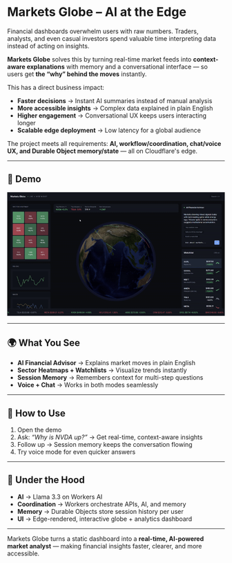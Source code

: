 # Markets Globe – AI at the Edge  

Financial dashboards overwhelm users with raw numbers. Traders, analysts, and even casual investors spend valuable time interpreting data instead of acting on insights.  

**Markets Globe** solves this by turning real-time market feeds into **context-aware explanations** with memory and a conversational interface — so users get **the “why” behind the moves** instantly.  

This has a direct business impact:  
- **Faster decisions** → Instant AI summaries instead of manual analysis  
- **More accessible insights** → Complex data explained in plain English  
- **Higher engagement** → Conversational UX keeps users interacting longer  
- **Scalable edge deployment** → Low latency for a global audience  

The project meets all requirements: **AI, workflow/coordination, chat/voice UX, and Durable Object memory/state** — all on Cloudflare's edge.  

---

## 🎥 Demo  

<div align="center">
  <img src="public/demo.gif" alt="Markets Globe Demo" width="800" style="max-width:100%;" />
</div>  

---

## 🌍 What You See  

- **AI Financial Advisor** → Explains market moves in plain English  
- **Sector Heatmaps + Watchlists** → Visualize trends instantly  
- **Session Memory** → Remembers context for multi-step questions  
- **Voice + Chat** → Works in both modes seamlessly  

---

## 🚀 How to Use  

1. Open the demo  
2. Ask: *“Why is NVDA up?”* → Get real-time, context-aware insights  
3. Follow up → Session memory keeps the conversation flowing  
4. Try voice mode for even quicker answers  

---

## 🧩 Under the Hood  

- **AI** → Llama 3.3 on Workers AI  
- **Coordination** → Workers orchestrate APIs, AI, and memory  
- **Memory** → Durable Objects store session history per user  
- **UI** → Edge-rendered, interactive globe + analytics dashboard  

---

Markets Globe turns a static dashboard into a **real-time, AI-powered market analyst** — making financial insights faster, clearer, and more accessible.  
